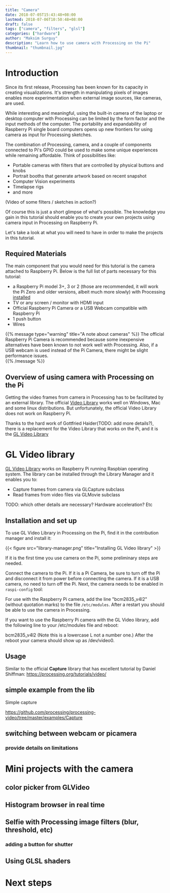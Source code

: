 ```yaml
---
title: "Camera"
date: 2018-07-05T15:43:48+08:00
lastmod: 2018-07-06T10:50:48+08:00
draft: false
tags: ["camera", "filters", "glsl"]
categories: ["hardware"]
author: "Maksim Surguy"
description: "Learn how to use camera with Processing on the Pi"
thumbnail: "thumbnail.jpg"
---
```


# Introduction

Since its first release, Processing has been known for its capacity in creating visualizations. It's strength in manipulating pixels of images enables more experimentation when external image sources, like cameras, are used.

While interesting and meaningful, using the built-in camera of the laptop or desktop computer with Processing can be limited by the form factor and the input methods of the computer. The portability and expandability of Raspberry Pi single board computers opens up new frontiers for using camera as input for Processing sketches.

The combination of Processing, camera, and a couple of components connected to Pi's GPIO could be used to make some unique experiences while remaining affordable. Think of possibilities like:

- Portable cameras with filters that are controlled by physical buttons and knobs
- Portrait booths that generate artwork based on recent snapshot
- Computer Vision experiments
- Timelapse rigs
- and more

(Video of some filters / sketches in action?)

Of course this is just a short glimpse of what's possible. The knowledge you gain in this tutorial should enable you to create your own projects using camera input in Processing on Raspberry Pi.

Let's take a look at what you will need to have in order to make the projects in this tutorial.
  
## Required Materials

The main component that you would need for this tutorial is the camera attached to Raspberry Pi. Below is the full list of parts necessary for this tutorial:

- a Raspberry Pi model 3+, 3 or 2 (those are recommended, it will work the Pi Zero and older versions, albeit much more slowly) with Processing [installed](https://pi.processing.org/get-started/)
- TV or any screen / monitor with HDMI input
- Official Raspberry Pi Camera or a USB Webcam compatible with Raspberry Pi
- 1 push button
- Wires

{{% message type="warning" title="A note about cameras" %}}
The official Raspberry Pi Camera is recommended because some inexpensive alternatives have been known to not work well with Processing. Also, if a USB webcam is used instead of the Pi Camera, there might be slight performance issues.  
{{% /message %}}

## Overview of using camera with Processing on the Pi

Getting the video frames from camera in Processing has to be facilitated by an external library. The official [Video Library](https://processing.org/reference/libraries/video/) works well on Windows, Mac and some linux distributions. But unfortunately, the official Video Library does not work on Raspberry Pi. 

Thanks to the hard work of Gottfried Haider(TODO: add more details?), there is a replacement for the Video Library that works on the Pi, and it is the [GL Video Library](https://github.com/gohai/processing-glvideo)

# GL Video library

[GL Video Library](https://github.com/gohai/processing-glvideo) works on Raspberry Pi running Raspbian operating system. The library can be installed through the Library Manager and it enables you to:

- Capture frames from camera via GLCapture subclass
- Read frames from video files via GLMovie subclass

TODO: which other details are necessary? Hardware acceleration? Etc

## Installation and set up

To use GL Video Library in Processing on the Pi, find it in the contribution manager and install it:

{{< figure src="library-manager.png" title="Installing GL Video library" >}} 

If it is the first time you use camera on the Pi, some preliminary steps are needed.

Connect the camera to the Pi. If it is a Pi Camera, be sure to turn off the Pi and disconnect it from power before connecting the camera. If it is a USB camera, no need to turn off the Pi. Next, the camera needs to be enabled in `raspi-config` tool:

 

For use with the Raspberry Pi camera, add the line "bcm2835_v4l2" (without quotation marks) to the file `/etc/modules`. After a restart you should be able to use the camera in Processing.


If you want to use the Raspberry Pi camera with the GL Video library, add the following line to your /etc/modules file and reboot:

bcm2835_v4l2
(Note this is a lowercase L not a number one.) After the reboot your camera should show up as /dev/video0.

## Usage


Similar to the official **Capture** library that has excellent tutorial by Daniel Shiffman: 
https://processing.org/tutorials/video/


## simple example from the lib

Simple capture

https://github.com/processing/processing-video/tree/master/examples/Capture

## switching between webcam or picamera


### provide details on limitations
  
  
# Mini projects with the camera

## color picker from GLVideo

## Histogram browser in real time

## Selfie with Processing image filters (blur, threshold, etc)

### adding a button for shutter

## Using GLSL shaders

# Next steps